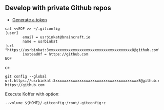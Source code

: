 ## Develop with private Github repos
  - [Generate a token](https://github.com/settings/tokens)    
```
cat <<EOF >> ~/.gitconfig
[user]
        email = usrbinkat@braincraft.io
        name = usrbinkat
[url "https://usrbinkat:3xxxxxxxxxxxxxxxxxxxxxxxxxxxxxxxxxxxxxx8@github.com"]
        insteadOf = https://github.com
EOF
```
or:
```
git config --global url.https://usrbinkat:3xxxxxxxxxxxxxxxxxxxxxxxxxxxxxxxxxxxxxx8@github.com.insteadOf https://github.com
```
Execute Koffer with option:
```
--volume ${HOME}/.gitconfig:/root/.gitconfig:z
```
